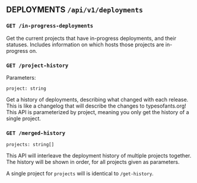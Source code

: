 ## DEPLOYMENTS `/api/v1/deployments`

### `GET /in-progress-deployments`

Get the current projects that have in-progress deployments, and their statuses.
Includes information on which hosts those projects are in-progress on.

### `GET /project-history`

Parameters:

```
project: string
```

Get a history of deployments, describing what changed with each release. This is
like a changelog that will describe the changes to typesofants.org! This API is
parameterized by project, meaning you only get the history of a single project.

### `GET /merged-history`

```
projects: string[]
```

This API will interleave the deployment history of multiple projects together.
The history will be shown in order, for all projects given as parameters.

A single project for `projects` will is identical to `/get-history`.
